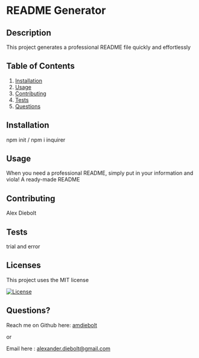 
# README Generator

## Description
  
  This project generates a professional README file quickly and effortlessly

## Table of Contents
  
1. [Installation](#installation)
2. [Usage](#usage)
3. [Contributing](#contributing)
4. [Tests](#tests) 
5. [Questions](#questions?)

<a name ='installation'></a> 
## Installation
  
  npm init / npm i inquirer

<a name ='usage'></a> 
## Usage
  
  When you need a professional README, simply put in your information and viola! A ready-made README

<a name ='contributing'></a> 
## Contributing
  
  Alex Diebolt

<a name ='tests'></a>  
## Tests
  
  trial and error

<a name ='licenses'></a> 
## Licenses
  
  This project uses the MIT license
  
  [![License](https://img.shields.io/badge/License-MIT-blue.svg)](https://opensource.org/licenses/MIT)

  

<a name ='questions?'></a> 
## Questions?
  
  Reach me on Github here: [amdiebolt](https://github.com/amdiebolt)
  
  or
  
  Email here : alexander.diebolt@gmail.com
